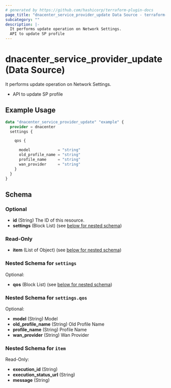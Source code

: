 ```yaml
---
# generated by https://github.com/hashicorp/terraform-plugin-docs
page_title: "dnacenter_service_provider_update Data Source - terraform-provider-dnacenter"
subcategory: ""
description: |-
  It performs update operation on Network Settings.
  API to update SP profile
---
```


# dnacenter_service_provider_update (Data Source)

It performs update operation on Network Settings.

- API to update SP profile

## Example Usage

```terraform
data "dnacenter_service_provider_update" "example" {
  provider = dnacenter
  settings {

    qos {

      model            = "string"
      old_profile_name = "string"
      profile_name     = "string"
      wan_provider     = "string"
    }
  }
}
```

<!-- schema generated by tfplugindocs -->
## Schema

### Optional

- **id** (String) The ID of this resource.
- **settings** (Block List) (see [below for nested schema](#nestedblock--settings))

### Read-Only

- **item** (List of Object) (see [below for nested schema](#nestedatt--item))

<a id="nestedblock--settings"></a>
### Nested Schema for `settings`

Optional:

- **qos** (Block List) (see [below for nested schema](#nestedblock--settings--qos))

<a id="nestedblock--settings--qos"></a>
### Nested Schema for `settings.qos`

Optional:

- **model** (String) Model
- **old_profile_name** (String) Old Profile Name
- **profile_name** (String) Profile Name
- **wan_provider** (String) Wan Provider



<a id="nestedatt--item"></a>
### Nested Schema for `item`

Read-Only:

- **execution_id** (String)
- **execution_status_url** (String)
- **message** (String)


